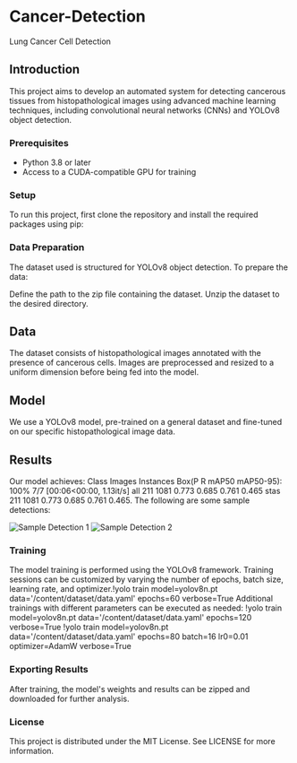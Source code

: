 # Cancer-Detection
Lung Cancer Cell Detection


## Introduction
This project aims to develop an automated system for detecting cancerous tissues from histopathological images using advanced machine learning techniques, including convolutional neural networks (CNNs) and YOLOv8 object detection.

### Prerequisites
- Python 3.8 or later
- Access to a CUDA-compatible GPU for training

### Setup
To run this project, first clone the repository and install the required packages using pip:


### Data Preparation 

The dataset used is structured for YOLOv8 object detection. To prepare the data:

   Define the path to the zip file containing the dataset.
   Unzip the dataset to the desired directory.
## Data
The dataset consists of histopathological images annotated with the presence of cancerous cells. Images are preprocessed and resized to a uniform dimension before being fed into the model.

## Model
We use a YOLOv8 model, pre-trained on a general dataset and fine-tuned on our specific histopathological image data.

## Results
Our model achieves:  Class     Images  Instances      Box(P          R      mAP50  mAP50-95): 100% 7/7 [00:06<00:00,  1.13it/s]
                     all        211       1081      0.773      0.685      0.761      0.465
                     stas       211       1081      0.773      0.685      0.761      0.465. 
The following are some sample detections:

![Sample Detection 1](Sample_1.png)
![Sample Detection 2](Sample_2.png)

### Training
The model training is performed using the YOLOv8 framework. Training sessions can be customized by varying the number of epochs, batch size, learning rate, and optimizer.!yolo train model=yolov8n.pt data='/content/dataset/data.yaml' epochs=60 verbose=True
Additional trainings with different parameters can be executed as needed:
!yolo train model=yolov8n.pt data='/content/dataset/data.yaml' epochs=120 verbose=True
!yolo train model=yolov8n.pt data='/content/dataset/data.yaml' epochs=80 batch=16 lr0=0.01 optimizer=AdamW verbose=True

### Exporting Results
After training, the model's weights and results can be zipped and downloaded for further analysis.

### License
This project is distributed under the MIT License. See LICENSE for more information.
